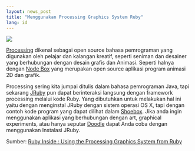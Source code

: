 ```yaml
---
layout: news_post
title: "Menggunakan Processing Graphics System Ruby"
lang: id
---
```


![](http://farm3.static.flickr.com/2129/2333638667_aee2c23cf9_o.jpg)

[Processing][1] dikenal sebagai open source bahasa pemrograman yang
digunakan oleh pelajar dan kalangan kreatif, seperti seniman dan
desainer yang berhubungan dengan desain grafis dan Animasi. Seperti
halnya dengan [Node Box][2] yang merupakan open source aplikasi program
animasi 2D dan grafik.

Processing sering kita jumpai ditulis dalam bahasa pemrograman Java,
tapi sekarang [JRuby][3] pun dapat berinteraksi langsung dengan
framework processing melalui kode Ruby. Yang dibutuhkan untuk melakukan
hal ini yaitu dengan menginstal JRuby dengan sistem operasi OS X, tapi
dengan contoh kode program yang dapat dilihat dalam [Shoebox][4]. Jika
anda ingin menggunakan aplikasi yang berhubungan dengan art, graphical
experiments, atau hanya seputar [Doodle][5] dapat Anda coba dengan
menggunakan Instalasi JRuby.

Sumber: [Ruby Inside : Using the Processing Graphics System from
Ruby][6]



[1]: http://processing.org/ 
[2]: http://en.wikipedia.org/wiki/NodeBox 
[3]: http://jruby.codehaus.org/ 
[4]: http://www.the-shoebox.org/apps/44 
[5]: http://www.rubyinside.com/doodle-a-new-way-to-build-and-define-ruby-classes-795 
[6]: http://www.rubyinside.com/using-the-processing-graphics-system-from-ruby-780.html 
